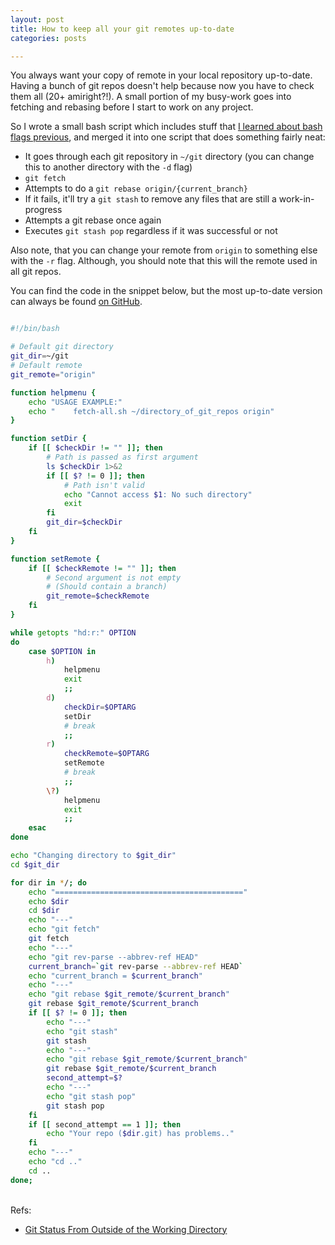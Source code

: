 ```yaml
---
layout: post
title: How to keep all your git remotes up-to-date
categories: posts

---
```


You always want your copy of remote in your local repository up-to-date. Having a bunch of git repos doesn't help because now you have to check them all (20+ amiright?!). A small portion of my busy-work goes into fetching and rebasing before I start to work on any project.

So I wrote a small bash script which includes stuff that [I learned about bash flags previous][bash-flag], and merged it into one script that does something fairly neat:

- It goes through each git repository in `~/git` directory (you can change this to another directory with the `-d` flag)
- `git fetch`
- Attempts to do a `git rebase origin/{current_branch}`
- If it fails, it'll try a `git stash` to remove any files that are still a work-in-progress
- Attempts a git rebase once again
- Executes `git stash pop` regardless if it was successful or not

Also note, that you can change your remote from `origin` to something else with the `-r` flag. Although, you should note that this will the remote used in all git repos.

You can find the code in the snippet below, but the most up-to-date version can always be found [on GitHub][github-link].
<br>

~~~ bash

#!/bin/bash

# Default git directory
git_dir=~/git
# Default remote
git_remote="origin"

function helpmenu {
    echo "USAGE EXAMPLE:"
    echo "    fetch-all.sh ~/directory_of_git_repos origin"
}

function setDir {
    if [[ $checkDir != "" ]]; then
        # Path is passed as first argument
        ls $checkDir 1>&2
        if [[ $? != 0 ]]; then
            # Path isn't valid
            echo "Cannot access $1: No such directory"
            exit
        fi
        git_dir=$checkDir
    fi
}

function setRemote {
    if [[ $checkRemote != "" ]]; then
        # Second argument is not empty
        # (Should contain a branch)
        git_remote=$checkRemote
    fi
}

while getopts "hd:r:" OPTION
do
    case $OPTION in
        h)
            helpmenu
            exit
            ;;
        d)
            checkDir=$OPTARG
            setDir
            # break
            ;;
        r)
            checkRemote=$OPTARG
            setRemote
            # break
            ;;
        \?)
            helpmenu
            exit
            ;;
    esac
done

echo "Changing directory to $git_dir"
cd $git_dir

for dir in */; do
    echo "=========================================="
    echo $dir
    cd $dir
    echo "---"
    echo "git fetch"
    git fetch
    echo "---"
    echo "git rev-parse --abbrev-ref HEAD"
    current_branch=`git rev-parse --abbrev-ref HEAD`
    echo "current_branch = $current_branch"
    echo "---"
    echo "git rebase $git_remote/$current_branch"
    git rebase $git_remote/$current_branch
    if [[ $? != 0 ]]; then
        echo "---"
        echo "git stash"
        git stash
        echo "---"
        echo "git rebase $git_remote/$current_branch"
        git rebase $git_remote/$current_branch
        second_attempt=$?
        echo "---"
        echo "git stash pop"
        git stash pop
    fi
    if [[ second_attempt == 1 ]]; then
        echo "Your repo ($dir.git) has problems.."
    fi
    echo "---"
    echo "cd .."
    cd ..
done;

~~~

<br>
Refs: 

-   [Git Status From Outside of the Working Directory][git-working-dir]

[git-working-dir]: http://www.bubblefoundry.com/blog/2011/02/git-status-from-outside-of-the-working-directory/
[bash-flag]: /posts/2013/05/26/different-ways-to-implement-flags-in-bash/
[github-link]: https://github.com/jonalmeida/snippets/blob/master/git/fetch-all.sh